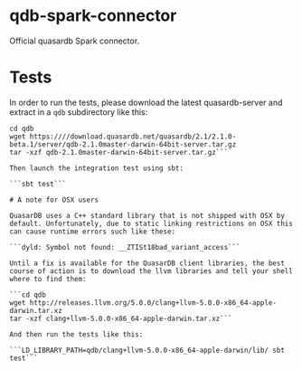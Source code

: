 # qdb-spark-connector
Official quasardb Spark connector.

# Tests

In order to run the tests, please download the latest quasardb-server and extract in a `qdb` subdirectory like this:

```mkdir qdb
cd qdb
wget https:////download.quasardb.net/quasardb/2.1/2.1.0-beta.1/server/qdb-2.1.0master-darwin-64bit-server.tar.gz
tar -xzf qdb-2.1.0master-darwin-64bit-server.tar.gz```

Then launch the integration test using sbt:

```sbt test```

# A note for OSX users

QuasarDB uses a C++ standard library that is not shipped with OSX by default. Unfortunately, due to static linking restrictions on OSX this can cause runtime errors such like these:

```dyld: Symbol not found: __ZTISt18bad_variant_access```

Until a fix is available for the QuasarDB client libraries, the best course of action is to download the llvm libraries and tell your shell where to find them:

```cd qdb
wget http://releases.llvm.org/5.0.0/clang+llvm-5.0.0-x86_64-apple-darwin.tar.xz
tar -xzf clang+llvm-5.0.0-x86_64-apple-darwin.tar.xz```

And then run the tests like this:

```LD_LIBRARY_PATH=qdb/clang+llvm-5.0.0-x86_64-apple-darwin/lib/ sbt test```
